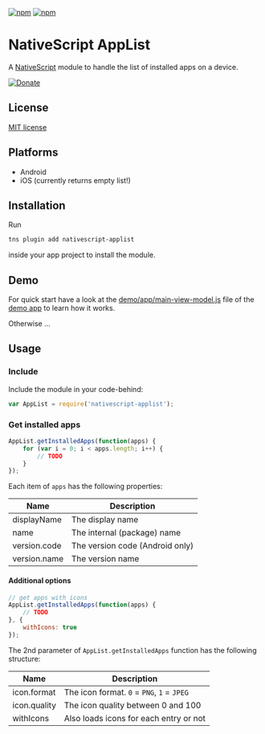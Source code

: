 [![npm](https://img.shields.io/npm/v/nativescript-applist.svg)](https://www.npmjs.com/package/nativescript-applist)
[![npm](https://img.shields.io/npm/dt/nativescript-applist.svg?label=npm%20downloads)](https://www.npmjs.com/package/nativescript-applist)

# NativeScript AppList

A [NativeScript](https://nativescript.org/) module to handle the list of installed apps on a device.

[![Donate](https://img.shields.io/badge/Donate-PayPal-green.svg)](https://www.paypal.com/cgi-bin/webscr?cmd=_s-xclick&hosted_button_id=SQPXGGJG3XDFY)

## License

[MIT license](https://raw.githubusercontent.com/mkloubert/nativescript-applist/master/LICENSE)

## Platforms

* Android
* iOS (currently returns empty list!)

## Installation

Run

```bash
tns plugin add nativescript-applist
```

inside your app project to install the module.

## Demo

For quick start have a look at the [demo/app/main-view-model.js](https://github.com/mkloubert/nativescript-applist/blob/master/demo/app/main-view-model.js) file of the [demo app](https://github.com/mkloubert/nativescript-applist/tree/master/demo) to learn how it works.

Otherwise ...

## Usage

### Include

Include the module in your code-behind:

```javascript
var AppList = require('nativescript-applist');
```

### Get installed apps

```javascript
AppList.getInstalledApps(function(apps) {
    for (var i = 0; i < apps.length; i++) {
        // TODO
    }
});
```

Each item of `apps` has the following properties:

| Name  | Description  |
| ----- | ----------- |
| displayName | The display name |
| name | The internal (package) name |
| version.code | The version code (Android only) |
| version.name | The version name |

#### Additional options

```javascript
// get apps with icons
AppList.getInstalledApps(function(apps) {
    // TODO
}, {
    withIcons: true
});
```

The 2nd parameter of `AppList.getInstalledApps` function has the following structure:

| Name  | Description  |
| ----- | ----------- |
| icon.format | The icon format. `0` = `PNG`, `1` = `JPEG` |
| icon.quality | The icon quality between 0 and 100 |
| withIcons | Also loads icons for each entry or not |
